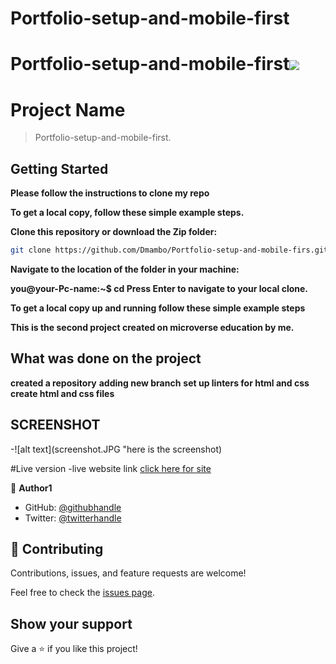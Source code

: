 # Portfolio-setup-and-mobile-first
# Portfolio-setup-and-mobile-first![](https://img.shields.io/badge/Microverse-blueviolet)

# Project Name

> Portfolio-setup-and-mobile-first.


## Getting Started

**Please follow the instructions to clone my repo**

**To get a local copy, follow these simple example steps.**

**Clone this repository or download the Zip folder:**

```sh
git clone https://github.com/Dmambo/Portfolio-setup-and-mobile-firs.git**
```

**Navigate to the location of the folder in your machine:**

**you@your-Pc-name:~$ cd <folder>**
**Press Enter to navigate to your local clone.**

**To get a local copy up and running follow these simple example steps**

**This is the second project created on microverse education by me.**


## What was done on the project

**created a  repository**
**adding new branch**
**set up linters for html and css**
**create html and  css files**

## SCREENSHOT
-![alt text](screenshot.JPG "here is the screenshot)

#Live version
-live website link [click here for site](https://github.com/Dmambo/Dmambo.github.io)

👤 **Author1**

- GitHub: [@githubhandle](https://github.com/Dmambo)
- Twitter: [@twitterhandle](https://twitter.com/kingibro345)


## 🤝 Contributing

Contributions, issues, and feature requests are welcome!

Feel free to check the [issues page](../../issues/).

## Show your support

Give a ⭐️ if you like this project!



